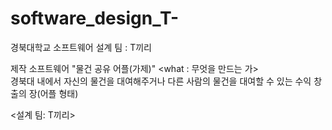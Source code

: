 # software_design_T-
경북대학교 소프트웨어 설계 팀 : T끼리

제작 소프트웨어 "물건 공유 어플(가제)"
<what : 무엇을 만드는 가>  
경북대 내에서 자신의 물건을 대여해주거나 다른 사람의 물건을 대여할 수 있는 수익 창출의 장(어플 형태)

<설계 팀: T끼리>
